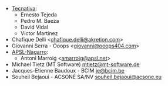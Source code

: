 - [Tecnativa](https://www.tecnativa.com):
  - Ernesto Tejeda
  - Pedro M. Baeza
  - David Vidal
  - Víctor Martínez
- Chafique Delli \<<chafique.delli@akretion.com>\>
- Giovanni Serra - Ooops \<<giovanni@ooops404.com>\>
- [APSL-Nagarro](https://www.apsl.tech):
  - Antoni Marroig \<<amarroig@apsl.net>\>
- Michael Tietz (MT Software) <mtietz@mt-software.de>
- Jacques-Etienne Baudoux - BCIM <je@bcim.be>
- Souheil Bejaoui - ACSONE SA/NV <souheil.bejaoui@acsone.eu>
